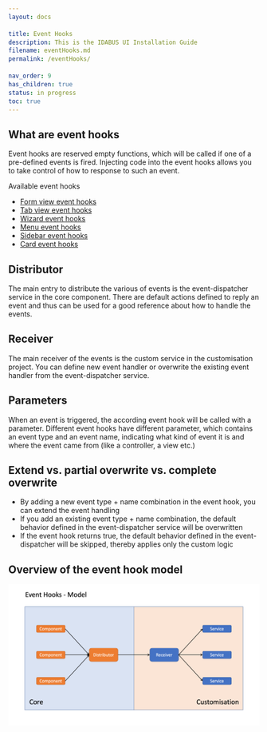 ```yaml
---
layout: docs

title: Event Hooks
description: This is the IDABUS UI Installation Guide
filename: eventHooks.md
permalink: /eventHooks/

nav_order: 9
has_children: true
status: in progress
toc: true
---
```


## What are event hooks
Event hooks are reserved empty functions, which will be called if one of a pre-defined events is fired. Injecting code into the event hooks allows you to take control of how to response to such an event.

Available event hooks

- [Form view event hooks](/eventHooks/formView/)
- [Tab view event hooks](/eventHooks/tabView/)
- [Wizard event hooks](/eventHooks/wizard/)
- [Menu event hooks](/eventHooks/menu/)
- [Sidebar event hooks](/eventHooks/sidebar/)
- [Card event hooks](/eventHooks/card/)



## Distributor
The main entry to distribute the various of events is the event-dispatcher service in the core component. There are default actions defined to reply an event and thus can be used for a good reference about how to handle the events.

## Receiver
The main receiver of the events is the custom service in the customisation project. You can define new event handler or overwrite the existing event handler from the event-dispatcher service.

## Parameters
When an event is triggered, the according event hook will be called with a parameter. Different event hooks have different parameter, which contains an event type and an event name, indicating what kind of event it is and where the event came from (like a controller, a view etc.)

## Extend vs. partial overwrite vs. complete overwrite
- By adding a new event type + name combination in the event hook, you can extend the event handling
- If you add an existing event type + name combination, the default behavior defined in the event-dispatcher service will be overwritten
- If the event hook returns true, the default behavior defined in the event-dispatcher will be skipped, thereby applies only the custom logic

## Overview of the event hook model

![event_hooks_model.png](/img/event_hooks_model-482b6578-7931-4887-bb51-6ef350fb8752.png)
